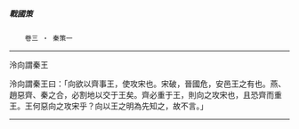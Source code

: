 

##### 戰國策
　　`卷三 ‧ 秦策一`

* * *

泠向謂秦王

泠向謂秦王曰：「向欲以齊事王，使攻宋也。宋破，晉國危，安邑王之有也。燕、趙惡齊、秦之合，必割地以交于王矣。齊必重于王，則向之攻宋也，且恐齊而重王。王何惡向之攻宋乎？向以王之明為先知之，故不言。」

* * *

